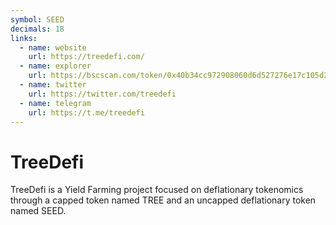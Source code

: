 ```yaml
---
symbol: SEED
decimals: 18
links:
  - name: website
    url: https://treedefi.com/
  - name: explorer
    url: https://bscscan.com/token/0x40b34cc972908060d6d527276e17c105d224559d
  - name: twitter
    url: https://twitter.com/treedefi
  - name: telegram
    url: https://t.me/treedefi
---
```


# TreeDefi

TreeDefi is a Yield Farming project focused on deflationary tokenomics through a capped token named TREE and an uncapped deflationary token named SEED.
